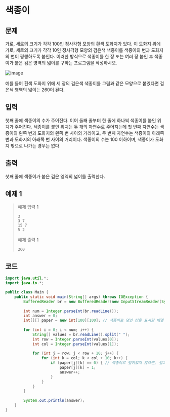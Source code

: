 # 색종이

## 문제
가로, 세로의 크기가 각각 100인 정사각형 모양의 흰색 도화지가 있다. 이 도화지 위에 가로, 세로의 크기가 각각 10인 정사각형 모양의 검은색 색종이를 색종이의 변과 도화지의 변이 평행하도록 붙인다. 이러한 방식으로 색종이를 한 장 또는 여러 장 붙인 후 색종이가 붙은 검은 영역의 넓이를 구하는 프로그램을 작성하시오.

![image](https://github.com/user-attachments/assets/23bf4743-30ef-4feb-906d-5cb85fb9a13b)

예를 들어 흰색 도화지 위에 세 장의 검은색 색종이를 그림과 같은 모양으로 붙였다면 검은색 영역의 넓이는 260이 된다.

## 입력
첫째 줄에 색종이의 수가 주어진다. 이어 둘째 줄부터 한 줄에 하나씩 색종이를 붙인 위치가 주어진다. 색종이를 붙인 위치는 두 개의 자연수로 주어지는데 첫 번째 자연수는 색종이의 왼쪽 변과 도화지의 왼쪽 변 사이의 거리이고, 두 번째 자연수는 색종이의 아래쪽 변과 도화지의 아래쪽 변 사이의 거리이다. 색종이의 수는 100 이하이며, 색종이가 도화지 밖으로 나가는 경우는 없다

## 출력
첫째 줄에 색종이가 붙은 검은 영역의 넓이를 출력한다.

## 예제 1

> 예제 입력 1
> ```
> 3
> 3 7
> 15 7
> 5 2
> ```
> 예제 출력 1
> ```
> 260
> ```

## 코드
```java
import java.util.*;
import java.io.*;

public class Main {
    public static void main(String[] args) throws IOException {
	    BufferedReader br = new BufferedReader(new InputStreamReader(System.in));
	    
        int num = Integer.parseInt(br.readLine());
        int answer = 0;
        int[][] paper = new int[100][100]; // 색종이로 덮인 칸을 표시할 배열
        
        for (int i = 0; i < num; i++) {
            String[] values = br.readLine().split(" ");
            int row = Integer.parseInt(values[0]);
            int col = Integer.parseInt(values[1]);
            
            for (int j = row; j < row + 10; j++) {
                for (int k = col; k < col + 10; k++) {
                    if (paper[j][k] == 0) { // 색종이로 덮여있지 않으면, 덮고 넓이 1 증가
                        paper[j][k] = 1;
                        answer++;
                    }
                }
            }
        }
        
        System.out.println(answer);
    }
}

```
